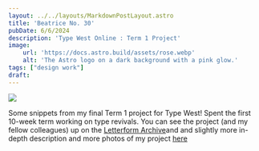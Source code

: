 ```yaml
---
layout: ../../layouts/MarkdownPostLayout.astro
title: 'Beatrice No. 30'
pubDate: 6/6/2024
description: 'Type West Online : Term 1 Project'
image:
    url: 'https://docs.astro.build/assets/rose.webp'
    alt: 'The Astro logo on a dark background with a pink glow.'
tags: ["design work"]
draft: 
---
```



<img class="blog-post-image-lg" src="https://res.cloudinary.com/dzv7ytxjh/image/upload/f_auto,q_auto/v1739343409/66bac97eb74dc46b673b19c4_66bac722171f42e6aebc02c7_Beatrice-No-30_Process-Book_sm_1_lsfwlf.gif">


Some snippets from my final Term 1 project for Type West! Spent the first 10-week term working on type revivals. You can see the project (and my fellow colleagues) up on the [Letterform Archive]("https://typewest.letterformarchive.org/2024/revivals/")and and slightly more in-depth description and more photos of my project [here]("https://www.annieszafranski.com/projects/beatrice-no-30-type-revival")
